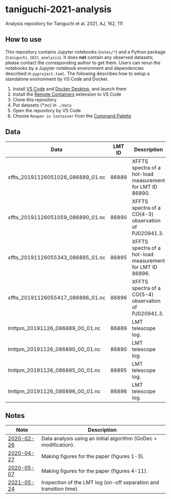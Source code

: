# taniguchi-2021-analysis
Analysis repository for Taniguchi et al. 2021, AJ, 162, 111

## How to use

This repository contains Jupyter notebooks (`notes/*`) and a Python package (`taniguchi_2021_analysis`).
It does **not** contain any observed datasets; please contact the corresponding author to get them.
Users can rerun the notebooks by a Jupyter notebook environment and dependencies described in `pyproject.toml`.
The following describes how to setup a standalone environment by VS Code and Docker.

1. Install [VS Code] and [Docker Desktop], and launch them
1. Install the [Remote Containers] extension to VS Code
1. Clone this repository
1. Put datasets (*.nc) in `./data`
1. Open the repository by VS Code
1. Choose `Reopen in Container` from the [Command Palette]

## Data

Data | LMT ID | Description
--- | --- | ---
xffts_20191126051026_086889_01.nc | 86889 | XFFTS spectra of a hot-load measurement for LMT ID 86890.
xffts_20191126051059_086890_01.nc | 86890 | XFFTS spectra of a CO(4-3) observation of PJ020941.3.
xffts_20191126055343_086895_01.nc | 86895 | XFFTS spectra of a hot-load measurement for LMT ID 86896.
xffts_20191126055417_086896_01.nc | 86896 | XFFTS spectra of a CO(5-4) observation of PJ020941.3.
lmttpm_20191126_086889_00_01.nc | 86889 | LMT telescope log.
lmttpm_20191126_086890_00_01.nc | 86890 | LMT telescope log.
lmttpm_20191126_086895_00_01.nc | 86895 | LMT telescope log.
lmttpm_20191126_086896_00_01.nc | 86896 | LMT telescope log.

## Notes

Note | Description
--- | ---
[2020-02-26](notes/2020-02-26) | Data analysis using an initial algorithm (GoDec + modification).
[2020-04-27](notes/2020-04-27) | Making figures for the paper (figures 1-3).
[2020-05-07](notes/2020-05-07) | Making figures for the paper (figures 4-11).
[2021-05-24](notes/2021-05-24) | Inspection of the LMT log (on-off separation and transition time).

[Command Palette]: https://code.visualstudio.com/docs/getstarted/userinterface#_command-palette
[Docker Desktop]: https://www.docker.com/products/docker-desktop
[Remote Containers]: https://marketplace.visualstudio.com/items?itemName=ms-vscode-remote.remote-containers
[VS Code]: https://code.visualstudio.com
